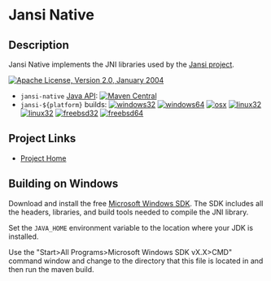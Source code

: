 Jansi Native
============

Description
-----------

Jansi Native implements the JNI libraries used by the 
[Jansi project](http://fusesource.github.io/jansi/). 

[![Apache License, Version 2.0, January 2004](https://img.shields.io/github/license/fusesource/jansi-native.svg?label=License)](http://www.apache.org/licenses/)

* `jansi-native` [Java API](http://fusesource.github.io/jansi/documentation/native-api):
[![Maven Central](https://img.shields.io/maven-central/v/org.fusesource.jansi/jansi-native.svg?label=Maven%20Central)](http://search.maven.org/#search%7Cgav%7C1%7Cg%3A%22org.fusesource.jansi%22%20AND%20a%3A%22jansi-native%22)
* `jansi-${platform}` builds: [![windows32](https://img.shields.io/maven-central/v/org.fusesource.jansi/jansi-windows32.svg?label=windows32)](http://search.maven.org/#search%7Cgav%7C1%7Cg%3A%22org.fusesource.jansi%22%20AND%20a%3A%22jansi-windows32%22)
[![windows64](https://img.shields.io/maven-central/v/org.fusesource.jansi/jansi-windows64.svg?label=windows64)](http://search.maven.org/#search%7Cgav%7C1%7Cg%3A%22org.fusesource.jansi%22%20AND%20a%3A%22jansi-windows64%22)
[![osx](https://img.shields.io/maven-central/v/org.fusesource.jansi/jansi-osx.svg?label=osx)](http://search.maven.org/#search%7Cgav%7C1%7Cg%3A%22org.fusesource.jansi%22%20AND%20a%3A%22jansi-osx%22)
[![linux32](https://img.shields.io/maven-central/v/org.fusesource.jansi/jansi-linux32.svg?label=linux32)](http://search.maven.org/#search%7Cgav%7C1%7Cg%3A%22org.fusesource.jansi%22%20AND%20a%3A%22jansi-linux32%22)
[![linux32](https://img.shields.io/maven-central/v/org.fusesource.jansi/jansi-linux64.svg?label=linux64)](http://search.maven.org/#search%7Cgav%7C1%7Cg%3A%22org.fusesource.jansi%22%20AND%20a%3A%22jansi-linux64%22)
[![freebsd32](https://img.shields.io/maven-central/v/org.fusesource.jansi/jansi-freebsd32.svg?label=freebsd32)](http://search.maven.org/#search%7Cgav%7C1%7Cg%3A%22org.fusesource.jansi%22%20AND%20a%3A%22jansi-freebsd32%22)
[![freebsd64](https://img.shields.io/maven-central/v/org.fusesource.jansi/jansi-freebsd64.svg?label=freebsd64)](http://search.maven.org/#search%7Cgav%7C1%7Cg%3A%22org.fusesource.jansi%22%20AND%20a%3A%22jansi-freebsd64%22)


Project Links
-------------

* [Project Home](http://fusesource.github.io/jansi/)

Building on Windows
-------------------

Download and install the free [Microsoft Windows SDK][SDK].  The SDK includes
all the headers, libraries, and build tools needed to compile the JNI library.

Set the `JAVA_HOME` environment variable to the location where your JDK is 
installed.  

Use the "Start>All Programs>Microsoft Windows SDK vX.X>CMD" command window 
and change to the directory that this file is located in and then run the
maven build.

[SDK]: http://www.microsoft.com/downloads/details.aspx?FamilyID=c17ba869-9671-4330-a63e-1fd44e0e2505
